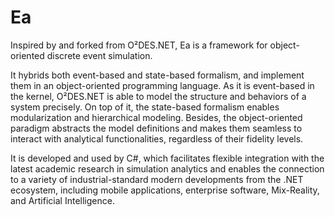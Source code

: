 # Ea
Inspired by and forked from O²DES.NET, Ea is a framework for object-oriented discrete event simulation.

It hybrids both event-based and state-based formalism, and implement them in an object-oriented programming language. As it is event-based in the kernel, O²DES.NET is able to model the structure and behaviors of a system precisely. On top of it, the state-based formalism enables modularization and hierarchical modeling. Besides, the object-oriented paradigm abstracts the model definitions and makes them seamless to interact with analytical functionalities, regardless of their fidelity levels.

It is developed and used by C#, which facilitates flexible integration with the latest academic research in simulation analytics and enables the connection to a variety of industrial-standard modern developments from the .NET ecosystem, including mobile applications, enterprise software, Mix-Reality, and Artificial Intelligence.